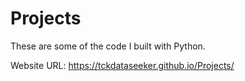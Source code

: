 # Projects

These are some of the code I built with Python.

Website URL: https://tckdataseeker.github.io/Projects/
